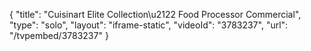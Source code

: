 {
    "title": "Cuisinart Elite Collection\u2122 Food Processor Commercial",
    "type": "solo",
    "layout": "iframe-static",
    "videoId": "3783237",
    "url": "\/tvpembed\/3783237"
}